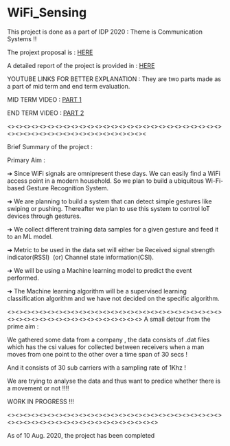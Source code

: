 # WiFi_Sensing

This project is done as a part of IDP 2020 : Theme is Communication Systems !!



The projext proposal is :
[HERE](REPORTS/Project%20proposal.pdf)

A detailed report of the project is provided in :
[HERE](REPORTS/IDP_report%20final.pdf)

YOUTUBE LINKS FOR BETTER EXPLANATION : 
They are two parts made as a part of mid term and end term evaluation.

MID TERM VIDEO : 
[PART 1](https://www.youtube.com/watch?v=uz0XxCzJC3w&t=1s)

END TERM VIDEO : 
[PART 2](https://www.youtube.com/watch?v=lXN8tgN6gGg&t=1408s)


<><><><><><><><><><><><><><><><><><><><><><><><><><><><><><><><><><><><><><><><><><><><><

Brief Summary of the project : 

Primary Aim : 

➔ Since WiFi signals are omnipresent these days. We can easily find a WiFi access point in
a modern household. So we plan to build a ubiquitous Wi-Fi-based Gesture Recognition
System.

➔ We are planning to build a system that can detect simple gestures like swiping or
pushing. Thereafter we plan to use this system to control IoT devices through gestures.

➔ We collect different training data samples for a given gesture and feed it to an ML model.

➔ Metric to be used in the data set will either be
Received signal strength indicator(RSSI) ​ (or)​ Channel state information(CSI).

➔ We will be using a Machine learning model to predict the event performed.

➔ The Machine learning algorithm will be a supervised learning classification algorithm
and we have not decided on the specific algorithm.

<><><><><><><><><><><><><><><><><><><><><><><><><><><><><><><><><><><><><><><><><><><><>
A small detour from the prime aim : 

We gathered some data from a company , the data consists of .dat files which has the csi values for collected between receivers
when a man moves from one point to the other over a time span of 30 secs !

And it consists of 30 sub carriers with a sampling rate of 1Khz !

We are trying to analyse the data and thus want to predice whether there is a movement or not  !!!!


WORK IN PROGRESS !!!

<><><><><><><><><><><><><><><><><><><><><><><><><><><><><><><><><><><><><><><><><><><><><><>

As of 10 Aug. 2020, the project has been completed




